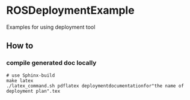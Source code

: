 # ROSDeploymentExample

Examples for using deployment tool

## How to
### compile generated doc locally
```
# use Sphinx-build
make latex
./latex_command.sh pdflatex deploymentdocumentationfor"the name of deployment plan".tex
```
